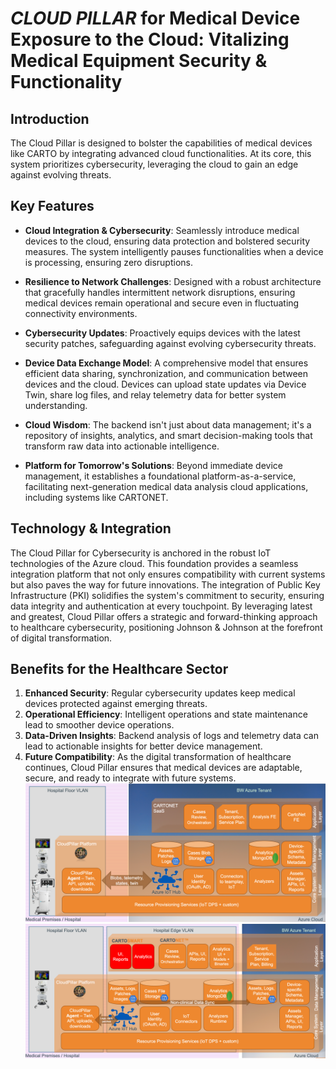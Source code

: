 # _CLOUD PILLAR_ for Medical Device Exposure to the Cloud: Vitalizing Medical Equipment Security & Functionality

## Introduction
The Cloud Pillar is designed to bolster the capabilities of medical devices like CARTO by integrating advanced cloud functionalities. At its core, this system prioritizes cybersecurity, leveraging the cloud to gain an edge against evolving threats.

## Key Features

- **Cloud Integration & Cybersecurity**: Seamlessly introduce medical devices to the cloud, ensuring data protection and bolstered security measures. The system intelligently pauses functionalities when a device is processing, ensuring zero disruptions.
  
- **Resilience to Network Challenges**: Designed with a robust architecture that gracefully handles intermittent network disruptions, ensuring medical devices remain operational and secure even in fluctuating connectivity environments.
  
- **Cybersecurity Updates**: Proactively equips devices with the latest security patches, safeguarding against evolving cybersecurity threats.
  
- **Device Data Exchange Model**: A comprehensive model that ensures efficient data sharing, synchronization, and communication between devices and the cloud. Devices can upload state updates via Device Twin, share log files, and relay telemetry data for better system understanding.
  
- **Cloud Wisdom**: The backend isn't just about data management; it's a repository of insights, analytics, and smart decision-making tools that transform raw data into actionable intelligence.
  
- **Platform for Tomorrow's Solutions**: Beyond immediate device management, it establishes a foundational platform-as-a-service, facilitating next-generation medical data analysis cloud applications, including systems like CARTONET.


## Technology & Integration
The Cloud Pillar for Cybersecurity is anchored in the robust IoT technologies of the Azure cloud. This foundation provides a seamless integration platform that not only ensures compatibility with current systems but also paves the way for future innovations. The integration of Public Key Infrastructure (PKI) solidifies the system's commitment to security, ensuring data integrity and authentication at every touchpoint. By leveraging latest and greatest, Cloud Pillar offers a strategic and forward-thinking approach to healthcare cybersecurity, positioning Johnson & Johnson at the forefront of digital transformation.

## Benefits for the Healthcare Sector

1. **Enhanced Security**: Regular cybersecurity updates keep medical devices protected against emerging threats.
2. **Operational Efficiency**: Intelligent operations and state maintenance lead to smoother device operations.
3. **Data-Driven Insights**: Backend analysis of logs and telemetry data can lead to actionable insights for better device management.
4. **Future Compatibility**: As the digital transformation of healthcare continues, Cloud Pillar ensures that medical devices are adaptable, secure, and ready to integrate with future systems.
![image.png](.images/cpcconnected.png)
![image.png](.images/cpeconnected.png)